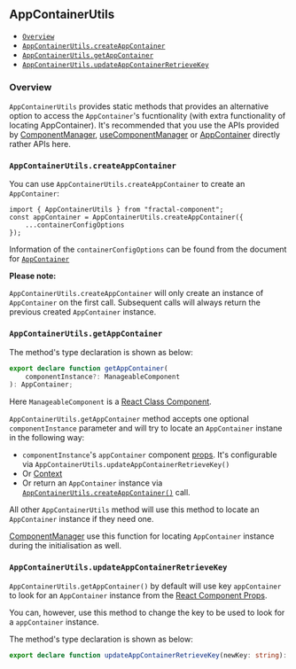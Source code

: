 ## AppContainerUtils

- [`Overview`](#overview)
- [`AppContainerUtils.createAppContainer`](#appcontainerutilscreateappcontainer)
- [`AppContainerUtils.getAppContainer`](#appcontainerutilsgetappcontainer)
- [`AppContainerUtils.updateAppContainerRetrieveKey`](#appcontainerutilsupdateappcontainerretrievekey)


### Overview

`AppContainerUtils` provides static methods that provides an alternative option to access the `AppContainer`'s fucntionality (with extra functionality of locating AppContainer). It's recommended that you use the APIs provided by [ComponentManager](./ComponentManager.md), [useComponentManager](./useComponentManager.md) or [AppContainer](./AppContainer.md) directly rather APIs here.

### `AppContainerUtils.createAppContainer`

You can use `AppContainerUtils.createAppContainer` to create an `AppContainer`:
```
import { AppContainerUtils } from "fractal-component";
const appContainer = AppContainerUtils.createAppContainer({
    ...containerConfigOptions
});
```
Information of the `containerConfigOptions` can be found from the document for [`AppContainer`](./AppContainer.md#initialisation-constructor)

**Please note:**

`AppContainerUtils.createAppContainer` will only create an instance of `AppContainer` on the first call. Subsequent calls will always return the previous created `AppContainer` instance. 


### `AppContainerUtils.getAppContainer`

The method's type declaration is shown as below: 

```typescript
export declare function getAppContainer(
    componentInstance?: ManageableComponent
): AppContainer;
```

Here `ManageableComponent` is a [React Class Component](https://reactjs.org/docs/components-and-props.html#functional-and-class-components).

`AppContainerUtils.getAppContainer` method accepts one optional `componentInstance` parameter and will try to locate an `AppContainer` instane in the following way:

- `componentInstance`'s `appContainer` component [props](https://reactjs.org/docs/components-and-props.html). It's configurable via `AppContainerUtils.updateAppContainerRetrieveKey()`
- Or [Context](https://reactjs.org/docs/context.html)
- Or return an `AppContainer` instance via [`AppContainerUtils.createAppContainer()`](#appcontainerutilscreateappcontainer) call.

All other `AppContainerUtils` method will use this method to locate an `AppContainer` instance if they need one.

[ComponentManager](./ComponentManager.md) use this function for locating `AppContainer` instance during the initialisation as well. 


### `AppContainerUtils.updateAppContainerRetrieveKey`

`AppContainerUtils.getAppContainer()` by default will use key `appContainer` to look for an `AppContainer` instance from the [React Component Props](https://reactjs.org/docs/components-and-props.html). 

You can, however, use this method to change the key to be used to look for a `appContainer` instance.

The method's type declaration is shown as below: 

```typescript
export declare function updateAppContainerRetrieveKey(newKey: string): string;
```